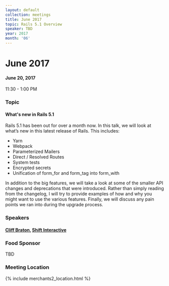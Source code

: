 ```yaml
---
layout: default
collection: meetings
title: June 2017
topic: Rails 5.1 Overview
speaker: TBD
year: 2017
month: '06'
---
```


# June 2017

#### June 20, 2017
11:30 - 1:00 PM

### Topic

#### What's new in Rails 5.1

Rails 5.1 has been out for over a month now. In this talk, we will look at what’s new in this latest release of Rails. This includes:

* Yarn
* Webpack
* Parameterized Mailers
* Direct / Resolved Routes
* System tests
* Encrypted secrets
* Unification of form_for and form_tag into form_with

In addition to the big features, we will take a look at some of the smaller API changes and deprecations that were introduced. Rather than simply reading from the changelog, I will try to provide examples of how and why you might want to use the various features. Finally, we will discuss any pain points we ran into during the upgrade process.

### Speakers

#### [Cliff Braton](https://twitter.com/cliffbraton), [Shift Interactive](https://shiftdsm.com)

### Food Sponsor
TBD

### Meeting Location
{% include merchants2_location.html %}

